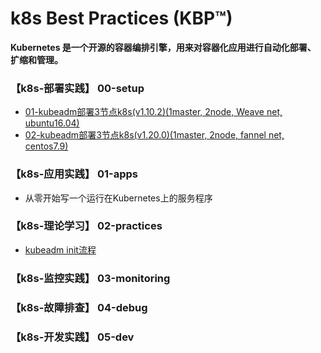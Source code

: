 # k8s Best Practices (KBP™)

**Kubernetes 是一个开源的容器编排引擎，用来对容器化应用进行自动化部署、 扩缩和管理。**

### 【k8s-部署实践】 00-setup
   - [01-kubeadm部署3节点k8s(v1.10.2)(1master, 2node, Weave net, ubuntu16.04)](00-setup/00_kubeadm_部署k8s(1.10.2)三节点集群_on(ubuntu16.04).md)
   - [02-kubeadm部署3节点k8s(v1.20.0)(1master, 2node, fannel net, centos7.9)](00-setup/01_kubeadm_部署k8s(1.20.0)三节点集群_on(centos7.9).md)

### 【k8s-应用实践】 01-apps
   - 从零开始写一个运行在Kubernetes上的服务程序

### 【k8s-理论学习】 02-practices
   - [kubeadm init流程](02-docs/00_kubeadm_init.md)

### 【k8s-监控实践】 03-monitoring

### 【k8s-故障排查】 04-debug 


### 【k8s-开发实践】 05-dev
